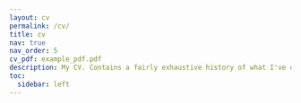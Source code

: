 ```yaml
---
layout: cv
permalink: /cv/
title: cv
nav: true
nav_order: 5
cv_pdf: example_pdf.pdf
description: My CV. Contains a fairly exhaustive history of what I've done, but my LinkedIn is more likely to be up to date.
toc:
  sidebar: left
---
```

